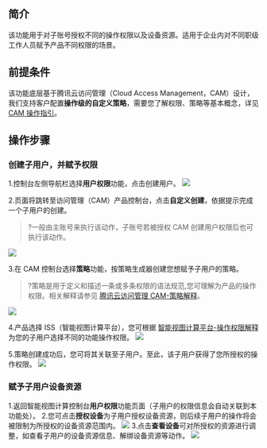 
## 简介

该功能用于对子账号授权不同的操作权限以及设备资源。适用于企业内对不同职级工作人员赋予产品不同权限的场景。

## 前提条件

该功能底层基于腾讯云访问管理（Cloud Access Management，CAM）设计，我们支持客户配置**操作级的自定义策略**，需要您了解权限、策略等基本概念，详见 [CAM 操作指引](https://cloud.tencent.com/document/product/598/54591)。

## 操作步骤

### 创建子用户，并赋予权限

1.控制台左侧导航栏选择**用户权限**功能，点击创建用户。
![](https://qcloudimg.tencent-cloud.cn/raw/dd6137625fa665f3e2ce215ac86259b0.jpg)

2.页面将跳转至访问管理（CAM）产品控制台，点击**自定义创建**，依据提示完成一个子用户的创建。

> ?一般由主账号来执行该动作，子账号若被授权 CAM 创建用户权限后也可执行该动作。

![](https://qcloudimg.tencent-cloud.cn/raw/790b252811b9752c50ba207ef8c13158.jpg)

3.在 CAM 控制台选择**策略**功能，按策略生成器创建您想赋予子用户的策略。

> ?策略是用于定义和描述一条或多条权限的语法规范,您可理解为产品的操作权限。相关解释请参见 [腾讯云访问管理 CAM-策略解释](https://cloud.tencent.com/document/product/598/10600)。

 ![](https://qcloudimg.tencent-cloud.cn/raw/4a8fd5c6b861cc4e2abcce0a8f3627a6.jpg)

4.产品选择 ISS（智能视图计算平台），您可根据 [智能视图计算平台-操作权限解释](https://doc.weixin.qq.com/sheet/e3_AXEA2gbtAOwsH02bHQ4T1epSAKtS7?scode=AJEAIQdfAAo7rugIzRAXEA2gbtAOw&tab=BB08J2) 为您的子用户选择不同的功能操作权限。
 ![](https://qcloudimg.tencent-cloud.cn/raw/fdd2fbdc986bb4d97795b8b9a5ce883c.jpg)

5.策略创建成功后，您可将其关联至子用户。至此，该子用户获得了您所授权的操作权限。
![](https://qcloudimg.tencent-cloud.cn/raw/4dc3146c8340c0060d01cab676174172.jpg)

### 赋予子用户设备资源

1.返回智能视图计算控制台**用户权限**功能页面（子用户的权限信息会自动关联到本功能处）。
2.您可点击**授权设备**为子用户授权设备资源，则后续子用户的操作将会被限制为所授权的设备资源范围内。
![](https://qcloudimg.tencent-cloud.cn/raw/9540ac848682f43ecfeeecf5ee201dbd.jpg)
3.点击**查看设备**可对所授权的资源进行调整，如查看子用户的设备资源信息、解绑设备资源等动作。
![](https://qcloudimg.tencent-cloud.cn/raw/61f4bb87cc6bf0a03680ab105dda46a0.jpg)



